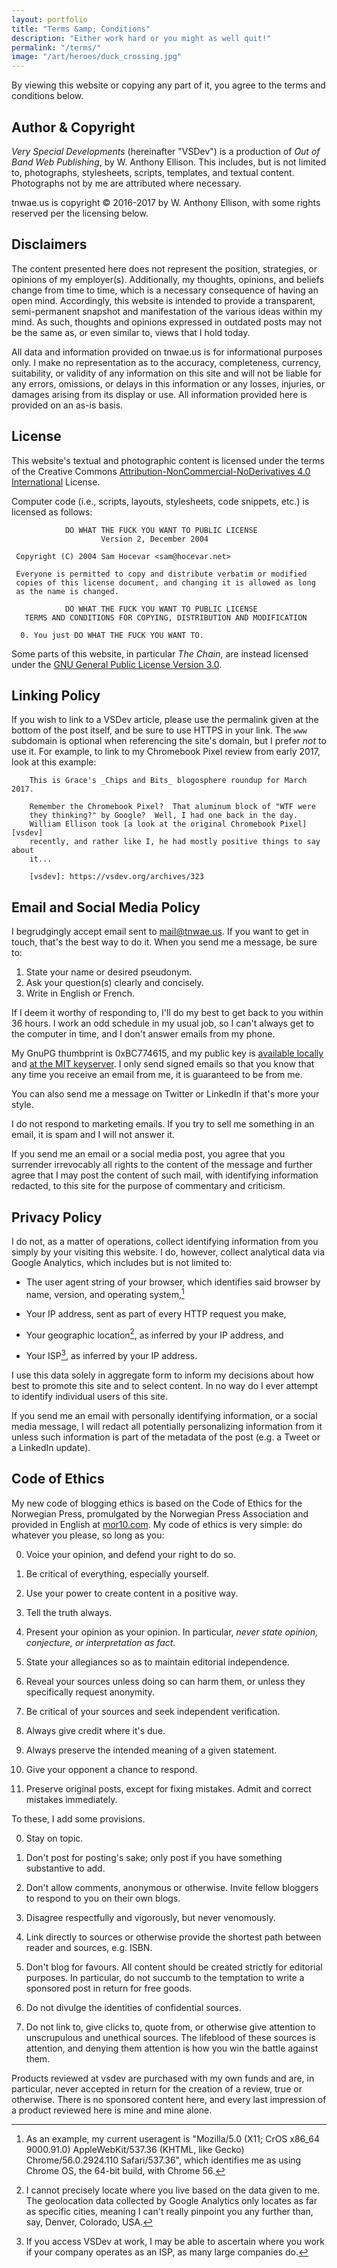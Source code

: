 ```yaml
---
layout: portfolio
title: "Terms &amp; Conditions"
description: "Either work hard or you might as well quit!"
permalink: "/terms/"
image: "/art/heroes/duck_crossing.jpg"
---
```


By viewing this website or copying any part of it, you agree to the
terms and conditions below.

## Author & Copyright

_Very Special Developments_ (hereinafter "VSDev") is a production of
_Out of Band Web Publishing_, by W. Anthony Ellison.  This includes, but
is not limited to, photographs, stylesheets, scripts, templates, and
textual content.  Photographs not by me are attributed where necessary.

tnwae.us is copyright &copy; 2016-2017 by W. Anthony Ellison, with some
rights reserved per the licensing below.

## Disclaimers

The content presented here does not represent the position, strategies,
or opinions of my employer(s).  Additionally, my thoughts, opinions, and
beliefs change from time to time, which is a necessary consequence of
having an open mind.  Accordingly, this website is intended to provide a
transparent, semi-permanent snapshot and manifestation of the various
ideas within my mind.  As such, thoughts and opinions expressed in
outdated posts may not be the same as, or even similar to, views that I
hold today.

All data and information provided on tnwae.us is for informational
purposes only.  I make no representation as to the accuracy,
completeness, currency, suitability, or validity of any information on
this site and will not be liable for any errors, omissions, or delays in
this information or any losses, injuries, or damages arising from its
display or use.  All information provided here is provided on an as-is
basis.

<h2 id='license'>License</h2>

This website's textual and photographic content is licensed under the
terms of the Creative Commons [Attribution-NonCommercial-NoDerivatives
4.0 International][cc-by-nc-nd-4.0] License.

Computer code (i.e., scripts, layouts, stylesheets, code snippets, etc.)
is licensed as follows:

```
            DO WHAT THE FUCK YOU WANT TO PUBLIC LICENSE
                    Version 2, December 2004

 Copyright (C) 2004 Sam Hocevar <sam@hocevar.net>

 Everyone is permitted to copy and distribute verbatim or modified
 copies of this license document, and changing it is allowed as long
 as the name is changed.

            DO WHAT THE FUCK YOU WANT TO PUBLIC LICENSE
   TERMS AND CONDITIONS FOR COPYING, DISTRIBUTION AND MODIFICATION

  0. You just DO WHAT THE FUCK YOU WANT TO.
```

Some parts of this website, in particular _The Chain_, are instead licensed
under the [GNU General Public License Version 3.0][gpl3].

[cc-by-nc-nd-4.0]: http://creativecommons.org/licenses/by-nc-nd/4.0/deed
[wtfpl]: http://www.wtfpl.net
[gpl3]: https://www.gnu.org/licenses/gpl-3.0.en.html

## Linking Policy

If you wish to link to a VSDev article, please use the permalink given
at the bottom of the post itself, and be sure to use HTTPS in your link.
The `www` subdomain is optional when referencing the site's domain, but
I prefer _not_ to use it.  For example, to link to my Chromebook Pixel
review from early 2017, look at this example:

```
    This is Grace's _Chips and Bits_ blogosphere roundup for March 2017.

    Remember the Chromebook Pixel?  That aluminum block of "WTF were
    they thinking?" by Google?  Well, I had one back in the day.
    William Ellison took [a look at the original Chromebook Pixel][vsdev]
    recently, and rather like I, he had mostly positive things to say about
    it...

    [vsdev]: https://vsdev.org/archives/323
```

## Email and Social Media Policy

I begrudgingly accept email sent to <mail@tnwae.us>.  If you want to get
in touch, that's the best way to do it.  When you send me a message, be
sure to:

1. State your name or desired pseudonym.
2. Ask your question(s) clearly and concisely.
3. Write in English or French.

If I deem it worthy of responding to, I'll do my best to get back to you
within 36 hours.  I work an odd schedule in my usual job, so I can't
always get to the computer in time, and I don't answer emails from my
phone.

My GnuPG thumbprint is 0xBC774615, and my public key is [available
locally](/etc/mailtnwaeus.asc) and [at the MIT keyserver][mit-pks].  I
only send signed emails so that you know that any time you receive an
email from me, it is guaranteed to be from me.

[mit-pks]: https://pgp.mit.edu/pks/lookup?op=get&search=0xFAF390DCBC774615

You can also send me a message on Twitter or LinkedIn if that's more
your style.

I do not respond to marketing emails.  If you try to sell me something
in an email, it is spam and I will not answer it.

If you send me an email or a social media post, you agree that you
surrender irrevocably all rights to the content of the message and
further agree that I may post the content of such mail, with identifying
information redacted, to this site for the purpose of commentary and
criticism.

## Privacy Policy

I do not, as a matter of operations, collect identifying information
from you simply by your visiting this website.  I do, however, collect
analytical data via Google Analytics, which includes but is not limited
to:

* The user agent string of your browser, which identifies said browser
  by name, version, and operating system,[^1]

* Your IP address, sent as part of every HTTP request you make,

* Your geographic location[^2], as inferred by your IP address, and

* Your ISP[^3], as inferred by your IP address.

I use this data solely in aggregate form to inform my decisions about
how best to promote this site and to select content.  In no way do I
ever attempt to identify individual users of this site.

If you send me an email with personally identifying information, or a
social media message, I will redact all potentially personalizing
information from it unless such information is part of the metadata of
the post (e.g. a Tweet or a LinkedIn update).

## Code of Ethics

My new code of blogging ethics is based on the Code of Ethics for the
Norwegian Press, promulgated by the Norwegian Press Association and
provided in English at
[mor10.com](https://mor10.com/code-of-ethics-for-bloggers-social-media-and-content-creators/).
My code of ethics is very simple: do whatever you please, so long as
you:

0.  Voice your opinion, and defend your right to do so.

1.  Be critical of everything, especially yourself.

2.  Use your power to create content in a positive way.

3.  Tell the truth always.

4.  Present your opinion as your opinion.  In particular, *never state
    opinion, conjecture, or interpretation as fact.*

5.  State your allegiances so as to maintain editorial independence.

6.  Reveal your sources unless doing so can harm them, or unless they
    specifically request anonymity.

7.  Be critical of your sources and seek independent verification.

8.  Always give credit where it's due.

9.  Always preserve the intended meaning of a given statement.

10. Give your opponent a chance to respond.

11. Preserve original posts, except for fixing mistakes.  Admit and
    correct mistakes immediately.

To these, I add some provisions.

0.  Stay on topic.

1.  Don't post for posting's sake; only post if you have something
    substantive to add.

2.  Don't allow comments, anonymous or otherwise.  Invite fellow
    bloggers to respond to you on their own blogs.

3.  Disagree respectfully and vigorously, but never venomously.

4.  Link directly to sources or otherwise provide the shortest path
    between reader and sources, e.g. ISBN.

5.  Don't blog for favours.  All content should be created strictly for
    editorial purposes.  In particular, do not succumb to the temptation
    to write a sponsored post in return for free goods.

6.  Do not divulge the identities of confidential sources.

7.  Do not link to, give clicks to, quote from, or otherwise give
    attention to unscrupulous and unethical sources.  The lifeblood of
    these sources is attention, and denying them attention is how you
    win the battle against them.

Products reviewed at vsdev are purchased with my own funds and are, in
particular, never accepted in return for the creation of a review, true
or otherwise.  There is no sponsored content here, and every last
impression of a product reviewed here is mine and mine alone.

[^1]: As an example, my current useragent is "Mozilla/5.0 (X11; CrOS x86_64 9000.91.0) AppleWebKit/537.36 (KHTML, like Gecko) Chrome/56.0.2924.110 Safari/537.36", which identifies me as using Chrome OS, the 64-bit build, with Chrome 56.

[^2]: I cannot precisely locate where you live based on the data given to me.  The geolocation data collected by Google Analytics only locates as far as specific cities, meaning I can't really pinpoint you any further than, say, Denver, Colorado, USA.

[^3]: If you access VSDev at work, I may be able to ascertain where you work if your company operates as an ISP, as many large companies do.
